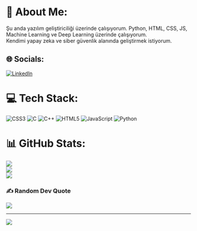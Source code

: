 # 💫 About Me:
Şu anda yazılım geliştiriciliği üzerinde çalışıyorum. Python, HTML, CSS, JS, Machine Learning ve Deep Learning üzerinde çalışıyorum. <br>Kendimi yapay zeka ve siber güvenlik alanında geliştirmek istiyorum. <br>


## 🌐 Socials:
[![LinkedIn](https://img.shields.io/badge/LinkedIn-%230077B5.svg?logo=linkedin&logoColor=white)](https://www.linkedin.com/in/mustafa-kalkan-715971272/) 

# 💻 Tech Stack:
![CSS3](https://img.shields.io/badge/css3-%231572B6.svg?style=for-the-badge&logo=css3&logoColor=white) ![C](https://img.shields.io/badge/c-%2300599C.svg?style=for-the-badge&logo=c&logoColor=white) ![C++](https://img.shields.io/badge/c++-%2300599C.svg?style=for-the-badge&logo=c%2B%2B&logoColor=white) ![HTML5](https://img.shields.io/badge/html5-%23E34F26.svg?style=for-the-badge&logo=html5&logoColor=white) ![JavaScript](https://img.shields.io/badge/javascript-%23323330.svg?style=for-the-badge&logo=javascript&logoColor=%23F7DF1E) ![Python](https://img.shields.io/badge/python-3670A0?style=for-the-badge&logo=python&logoColor=ffdd54)
# 📊 GitHub Stats:
![](https://github-readme-stats.vercel.app/api?username=Admin4406&theme=dark&hide_border=false&include_all_commits=false&count_private=false)<br/>
![](https://github-readme-streak-stats.herokuapp.com/?user=Admin4406&theme=dark&hide_border=false)<br/>
![](https://github-readme-stats.vercel.app/api/top-langs/?username=Admin4406&theme=dark&hide_border=false&include_all_commits=false&count_private=false&layout=compact)

### ✍️ Random Dev Quote
![](https://quotes-github-readme.vercel.app/api?type=horizontal&theme=radical)

---
[![](https://visitcount.itsvg.in/api?id=Admin4406&icon=0&color=0)](https://visitcount.itsvg.in)

<!-- Proudly created with GPRM ( https://gprm.itsvg.in ) -->
